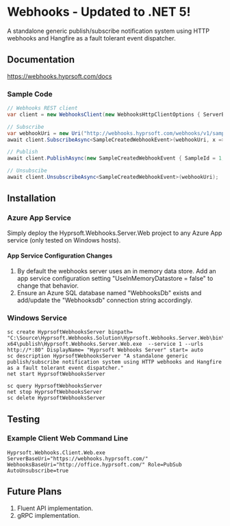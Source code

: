 # Webhooks - Updated to .NET 5!
A standalone generic publish/subscribe notification system using HTTP webhooks and Hangfire as a fault tolerant event dispatcher.

## Documentation
https://webhooks.hyprsoft.com/docs

### Sample Code
``` csharp
// Webhooks REST client
var client = new WebhooksClient(new WebhooksHttpClientOptions { ServerBaseUri = new Uri("http://webhooks.hyprsoft.com/") });

// Subscribe
var webhookUri = new Uri("http://webhooks.hyprsoft.com/webhooks/v1/samplecreated");
await client.SubscribeAsync<SampleCreatedWebhookEvent>(webhookUri, x => x.SampleType == 2);

// Publish
await client.PublishAsync(new SampleCreatedWebhookEvent { SampleId = 1, SampleType = 2, UserId = 3, ReferenceId = 4 });

// Unsubscibe
await client.UnsubscribeAsync<SampleCreatedWebhookEvent>(webhookUri);
```

## Installation
###  Azure App Service
Simply deploy the Hyprsoft.Webhooks.Server.Web project to any Azure App service (only tested on Windows hosts).
#### App Service Configuration Changes
1. By default the webhooks server uses an in memory data store.  Add an app service configuration setting "UseInMemoryDatastore = false" to change that behavior.
2. Ensure an Azure SQL database named "WebhooksDb" exists and add/update the "Webhooksdb" connection string accordingly.

### Windows Service
``` 
sc create HyprsoftWebhooksServer binpath= "C:\Source\Hyprsoft.Webhooks.Solution\Hyprsoft.Webhooks.Server.Web\bin\Release\netcoreapp5.0\win-x64\publish\Hyprsoft.Webhooks.Server.Web.exe  --service 1 --urls http://*:80" DisplayName= "Hyprsoft Webhooks Server" start= auto
sc description HyprsoftWebhooksServer "A standalone generic publish/subscribe notification system using HTTP webhooks and Hangfire as a fault tolerant event dispatcher." 
net start HyprsoftWebhooksServer

sc query HyprsoftWebhooksServer 
net stop HyprsoftWebhooksServer 
sc delete HyprsoftWebhooksServer 
```

## Testing
### Example Client Web Command Line
```
Hyprsoft.Webhooks.Client.Web.exe ServerBaseUri="https://webhooks.hyprsoft.com/" WebhooksBaseUri="http://office.hyprsoft.com/" Role=PubSub AutoUnsubscribe=true
```

## Future Plans
1. Fluent API implementation.
2. gRPC implementation.